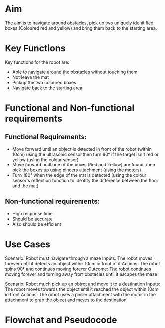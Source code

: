 # Aim
The aim is to navigate around obstacles, pick up two uniquely idenitified boxes (Coloured red and yellow) and bring them back to the starting area.

# Key Functions
Key functions for the robot are:
* Able to navigate around the obstacles without touching them
* Not leave the mat
* Pickup the two coloured boxes
* Navigate back to the starting area

# Functional and Non-functional requirements

## Functional Requirements:
* Move forward until an object is detected in front of the robot (within 10cm) using the ultrasonic sensor then turn 90° if the target isn't red or yellow (using the colour sensor)
* Move forward until one of the boxes (Red and Yellow) are found, then pick the boxes up using pincers attachment (using the motors)
* Turn 180° when the edge of the mat is detected (using the colour sensor's reflection function to identify the difference between the floor and the mat)

## Non-functional requirements:
* High response time
* Should be accurate
* Also should be efficient


# Use Cases
Scenario: Robot must navigate through a maze
Inputs: The robot moves forever until it detects an object within 10cm in front of it
Actions: The robot spins 90° and continues moving forever
Outcome: The robot continues moving forever and turning away from obstacles until it escapes the maze

Scenario: Robot much pick up an object and move it to a destination
Inputs: The robot moves towards the object until it reached the object within 10cm in front
Actions: The robot uses a pincer attachment with the motor in the attachment to grab the object and moves to the destination

# Flowchat and Pseudocode